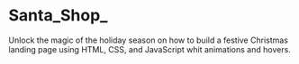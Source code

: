 # Santa_Shop_
Unlock the magic of the holiday season on how to build a festive Christmas landing page using HTML, CSS, and JavaScript whit animations and hovers.
